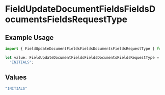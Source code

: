 # FieldUpdateDocumentFieldsFieldsDocumentsFieldsRequestType

## Example Usage

```typescript
import { FieldUpdateDocumentFieldsFieldsDocumentsFieldsRequestType } from "@documenso/sdk-typescript/models/operations";

let value: FieldUpdateDocumentFieldsFieldsDocumentsFieldsRequestType =
  "INITIALS";
```

## Values

```typescript
"INITIALS"
```